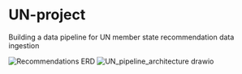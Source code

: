 # UN-project
Building a data pipeline for UN member state recommendation data ingestion

![Recommendations ERD](https://user-images.githubusercontent.com/80219582/233863639-f9541a49-c7fa-40f2-896a-ba6465c6b875.png)
![UN_pipeline_architecture drawio](https://user-images.githubusercontent.com/80219582/233867831-64f2bec1-fe91-4106-8414-89294da9d433.png)
